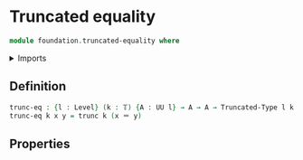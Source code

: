 # Truncated equality

```agda
module foundation.truncated-equality where
```

<details><summary>Imports</summary>

```agda
open import foundation.truncations

open import foundation-core.identity-types
open import foundation-core.truncated-types
open import foundation-core.truncation-levels
open import foundation-core.universe-levels
```

</details>

## Definition

```agda
trunc-eq : {l : Level} (k : 𝕋) {A : UU l} → A → A → Truncated-Type l k
trunc-eq k x y = trunc k (x ＝ y)
```

## Properties
